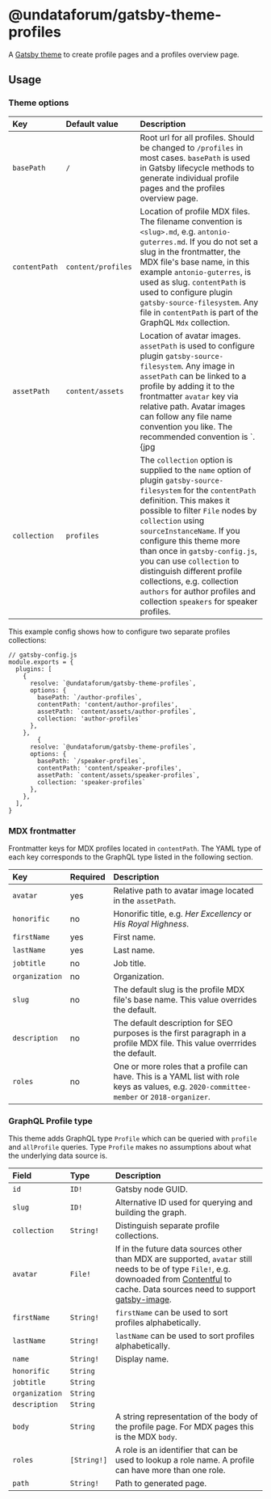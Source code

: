 # @undataforum/gatsby-theme-profiles

A [Gatsby theme](https://www.gatsbyjs.org/docs/themes/) to create profile pages
and a profiles overview page.

## Usage

### Theme options

| Key           | Default value      | Description                                                                                                                                                                                                                                                                                                                                                                                                                                                      |
| :------------ | :----------------- | :--------------------------------------------------------------------------------------------------------------------------------------------------------------------------------------------------------------------------------------------------------------------------------------------------------------------------------------------------------------------------------------------------------------------------------------------------------------- |
| `basePath`    | `/`                | Root url for all profiles. Should be changed to `/profiles` in most cases. `basePath` is used in Gatsby lifecycle methods to generate individual profile pages and the profiles overview page.                                                                                                                                                                                                                                                                   |
| `contentPath` | `content/profiles` | Location of profile MDX files. The filename convention is `<slug>.md`, e.g. `antonio-guterres.md`. If you do not set a slug in the frontmatter, the MDX file's base name, in this example `antonio-guterres`, is used as slug. `contentPath` is used to configure plugin `gatsby-source-filesystem`. Any file in `contentPath` is part of the GraphQL `Mdx` collection.                                                                                          |
| `assetPath`   | `content/assets`   | Location of avatar images. `assetPath` is used to configure plugin `gatsby-source-filesystem`. Any image in `assetPath` can be linked to a profile by adding it to the frontmatter `avatar` key via relative path. Avatar images can follow any file name convention you like. The recommended convention is `<slug>.{jpg|png}`, e.g. `antonio-guterres.jpg`.                                                                                                    |
| `collection`  | `profiles`         | The `collection` option is supplied to the `name` option of plugin `gatsby-source-filesystem` for the `contentPath` definition. This makes it possible to filter `File` nodes by `collection` using `sourceInstanceName`. If you configure this theme more than once in `gatsby-config.js`, you can use `collection` to distinguish different profile collections, e.g. collection `authors` for author profiles and collection `speakers` for speaker profiles. |

This example config shows how to configure two separate profiles collections:

```
// gatsby-config.js
module.exports = {
  plugins: [
    {
      resolve: `@undataforum/gatsby-theme-profiles`,
      options: {
        basePath: `/author-profiles`,
        contentPath: 'content/author-profiles',
        assetPath: `content/assets/author-profiles`,
        collection: 'author-profiles`
      },
    },
        {
      resolve: `@undataforum/gatsby-theme-profiles`,
      options: {
        basePath: `/speaker-profiles`,
        contentPath: 'content/speaker-profiles',
        assetPath: `content/assets/speaker-profiles`,
        collection: 'speaker-profiles`
      },
    },
  ],
}
```

### MDX frontmatter

Frontmatter keys for MDX profiles located in `contentPath`. The YAML type of
each key corresponds to the GraphQL type listed in the following section.

| Key            | Required | Description                                                                                                                                |
| :------------- | :------- | :----------------------------------------------------------------------------------------------------------------------------------------- |
| `avatar`       | yes      | Relative path to avatar image located in the `assetPath`.                                                                                  |
| `honorific`    | no       | Honorific title, e.g. _Her Excellency_ or _His Royal Highness_.                                                                            |
| `firstName`    | yes      | First name.                                                                                                                                |
| `lastName`     | yes      | Last name.                                                                                                                                 |
| `jobtitle`     | no       | Job title.                                                                                                                                 |
| `organization` | no       | Organization.                                                                                                                              |
| `slug`         | no       | The default slug is the profile MDX file's base name. This value overrides the default.                                                    |
| `description`  | no       | The default description for SEO purposes is the first paragraph in a profile MDX file. This value overrrides the default.                  |
| `roles`        | no       | One or more roles that a profile can have. This is a YAML list with role keys as values, e.g. `2020-committee-member` or `2018-organizer`. |

### GraphQL Profile type

This theme adds GraphQL type `Profile` which can be queried with `profile` and
`allProfile` queries. Type `Profile` makes no assumptions about what the
underlying data source is.

| Field          | Type        | Description                                                                                                                                                                                                                                                                   |
| :------------- | :---------- | :---------------------------------------------------------------------------------------------------------------------------------------------------------------------------------------------------------------------------------------------------------------------------- |
| `id`           | `ID!`       | Gatsby node GUID.                                                                                                                                                                                                                                                             |
| `slug`         | `ID!`       | Alternative ID used for querying and building the graph.                                                                                                                                                                                                                      |
| `collection`   | `String!`   | Distinguish separate profile collections.                                                                                                                                                                                                                                     |
| `avatar`       | `File!`     | If in the future data sources other than MDX are supported, `avatar` still needs to be of type `File!`, e.g. downoaded from [Contentful](https://www.contentful.com/) to cache. Data sources need to support [gatsby-image](https://www.gatsbyjs.org/packages/gatsby-image/). |
| `firstName`    | `String!`   | `firstName` can be used to sort profiles alphabetically.                                                                                                                                                                                                                      |
| `lastName`     | `String!`   | `lastName` can be used to sort profiles alphabetically.                                                                                                                                                                                                                       |
| `name`         | `String!`   | Display name.                                                                                                                                                                                                                                                                 |
| `honorific`    | `String`    |                                                                                                                                                                                                                                                                               |
| `jobtitle`     | `String`    |                                                                                                                                                                                                                                                                               |
| `organization` | `String`    |                                                                                                                                                                                                                                                                               |
| `description`  | `String`    |                                                                                                                                                                                                                                                                               |
| `body`         | `String`    | A string representation of the body of the profile page. For MDX pages this is the MDX `body`.                                                                                                                                                                                | `roles` | `[String!]` | A role is an identifier that can be used to lookup a role name. A profile can have more than one role. |
| `roles`        | `[String!]` | A role is an identifier that can be used to lookup a role name. A profile can have more than one role.                                                                                                                                                                        |
| `path`         | `String!`   | Path to generated page.                                                                                                                                                                                                                                                       |
